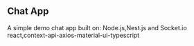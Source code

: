 ## Chat App

 A simple demo chat app built on:
 Node.js,Nest.js and Socket.io
 react,context-api-axios-material-ui-typescript


